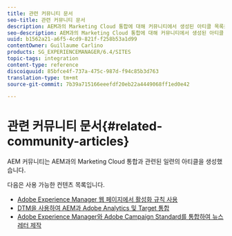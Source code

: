 ```yaml
---
title: 관련 커뮤니티 문서
seo-title: 관련 커뮤니티 문서
description: AEM과의 Marketing Cloud 통합에 대해 커뮤니티에서 생성된 아티클 목록을 찾습니다.
seo-description: AEM과의 Marketing Cloud 통합에 대해 커뮤니티에서 생성된 아티클 목록을 찾습니다.
uuid: b1562a21-a6f5-4cd9-821f-f258b53a1d99
contentOwner: Guillaume Carlino
products: SG_EXPERIENCEMANAGER/6.4/SITES
topic-tags: integration
content-type: reference
discoiquuid: 85bfce4f-737a-475c-987d-f94c85b3d763
translation-type: tm+mt
source-git-commit: 7b39a715166eeefdf20eb22a4449068ff1ed0e42

---
```



# 관련 커뮤니티 문서{#related-community-articles}

AEM 커뮤니티는 AEM과의 Marketing Cloud 통합과 관련된 일련의 아티클을 생성했습니다.

다음은 사용 가능한 컨텐츠 목록입니다.

* [Adobe Experience Manager 웹 페이지에서 활성화 규칙 사용](https://helpx.adobe.com/experience-manager/using/dtm.html)
* [DTM을 사용하여 AEM과 Adobe Analytics 및 Target 통합](https://helpx.adobe.com/experience-manager/using/integrate-digital-marketing-solutions.html)
* [Adobe Experience Manager와 Adobe Campaign Standard를 통합하여 뉴스레터 제작](https://helpx.adobe.com/experience-manager/using/aem_campaign.html)

